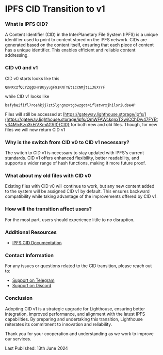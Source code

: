 # IPFS CID Transition to v1

### What is IPFS CID?

A Content Identifier (CID) in the InterPlanetary File System (IPFS) is a unique identifier used to point to content stored on the IPFS network. CIDs are generated based on the content itself, ensuring that each piece of content has a unique identifier. This enables efficient and reliable content addressing.

### CID v0 and v1

CID v0 starts looks like this

`QmNXczfQCr2qgDHYBUyyugF91KNTYEt1ccNMjt1138XYYF`

while CID v1 looks like

`bafybeififl7roehkjj7zt5lgngnzvtgbwzgot4iflatwrxjhiloriudse4P`



Files will still be accessed at [https://gateway.lighthouse.storage/ipfs/](https://gateway.lighthouse.storage/ipfs/QmWFAWckqnxT2wjCChDw47FYEty34MixKzq3kEiVXmAGR3){CID} for both new and old files. Though, for new files we will now return CID v1

### Why is the switch from CID v0 to CID v1 necessary?

The switch to CID v1 is necessary to stay updated with IPFS's current standards. CID v1 offers enhanced flexibility, better readability, and supports a wider range of hash functions, making it more future proof.

### **What about my old files with CID v0**

Existing files with CID v0 will continue to work, but any new content added to the system will be assigned CID v1 by default. This ensures backward compatibility while taking advantage of the improvements offered by CID v1.

### How will the transition affect users?

For the most part, users should experience little to no disruption.&#x20;

### Additional Resources

* [IPFS CID Documentation](https://docs.ipfs.io/concepts/content-addressing/#identifier-formats)

### Contact Information

For any issues or questions related to the CID transition, please reach out to:

* [Support on Telegram ](https://t.me/LighthouseStorage)
* [Support on Discord](https://discord.com/invite/c4a4CGCdJG)

### Conclusion

Adopting CID v1 is a strategic upgrade for Lighthouse, ensuring better integration, improved performance, and alignment with the latest IPFS capabilities. By preparing and undertaking this transition, Lighthouse reiterates its commitment to innovation and reliability.

Thank you for your cooperation and understanding as we work to improve our services.



Last Published: 13th June 2024
